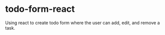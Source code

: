 # todo-form-react
Using react to create  todo form where the user can add, edit, and remove a task.
